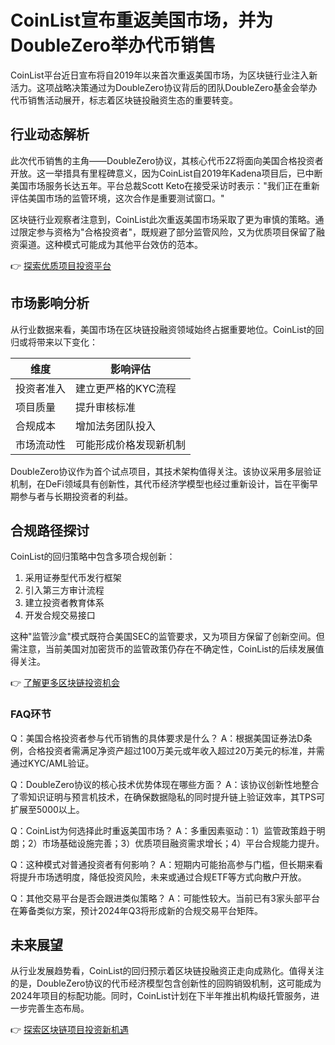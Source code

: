 # CoinList宣布重返美国市场，并为DoubleZero举办代币销售

CoinList平台近日宣布将自2019年以来首次重返美国市场，为区块链行业注入新活力。这项战略决策通过为DoubleZero协议背后的团队DoubleZero基金会举办代币销售活动展开，标志着区块链投融资生态的重要转变。

## 行业动态解析

此次代币销售的主角——DoubleZero协议，其核心代币2Z将面向美国合格投资者开放。这一举措具有里程碑意义，因为CoinList自2019年Kadena项目后，已中断美国市场服务长达五年。平台总裁Scott Keto在接受采访时表示："我们正在重新评估美国市场的监管环境，这次合作是重要测试窗口。"

区块链行业观察者注意到，CoinList此次重返美国市场采取了更为审慎的策略。通过限定参与资格为"合格投资者"，既规避了部分监管风险，又为优质项目保留了融资渠道。这种模式可能成为其他平台效仿的范本。

👉 [探索优质项目投资平台](https://bit.ly/okx_welcome)

## 市场影响分析

从行业数据来看，美国市场在区块链投融资领域始终占据重要地位。CoinList的回归或将带来以下变化：

| 维度 | 影响评估 |
|------|----------|
| 投资者准入 | 建立更严格的KYC流程 |
| 项目质量 | 提升审核标准 |
| 合规成本 | 增加法务团队投入 |
| 市场流动性 | 可能形成价格发现新机制 |

DoubleZero协议作为首个试点项目，其技术架构值得关注。该协议采用多层验证机制，在DeFi领域具有创新性，其代币经济学模型也经过重新设计，旨在平衡早期参与者与长期投资者的利益。

## 合规路径探讨

CoinList的回归策略中包含多项合规创新：
1. 采用证券型代币发行框架
2. 引入第三方审计流程
3. 建立投资者教育体系
4. 开发合规交易接口

这种"监管沙盒"模式既符合美国SEC的监管要求，又为项目方保留了创新空间。但需注意，当前美国对加密货币的监管政策仍存在不确定性，CoinList的后续发展值得关注。

👉 [了解更多区块链投资机会](https://bit.ly/okx_welcome)

### FAQ环节

Q：美国合格投资者参与代币销售的具体要求是什么？
A：根据美国证券法D条例，合格投资者需满足净资产超过100万美元或年收入超过20万美元的标准，并需通过KYC/AML验证。

Q：DoubleZero协议的核心技术优势体现在哪些方面？
A：该协议创新性地整合了零知识证明与预言机技术，在确保数据隐私的同时提升链上验证效率，其TPS可扩展至5000以上。

Q：CoinList为何选择此时重返美国市场？
A：多重因素驱动：1）监管政策趋于明朗；2）市场基础设施完善；3）优质项目融资需求增长；4）平台合规能力提升。

Q：这种模式对普通投资者有何影响？
A：短期内可能抬高参与门槛，但长期来看将提升市场透明度，降低投资风险，未来或通过合规ETF等方式向散户开放。

Q：其他交易平台是否会跟进类似策略？
A：可能性较大。当前已有3家头部平台在筹备类似方案，预计2024年Q3将形成新的合规交易平台矩阵。

## 未来展望

从行业发展趋势看，CoinList的回归预示着区块链投融资正走向成熟化。值得关注的是，DoubleZero协议的代币经济模型包含创新性的回购销毁机制，这可能成为2024年项目的标配功能。同时，CoinList计划在下半年推出机构级托管服务，进一步完善生态布局。

👉 [探索区块链项目投资新机遇](https://bit.ly/okx_welcome)
